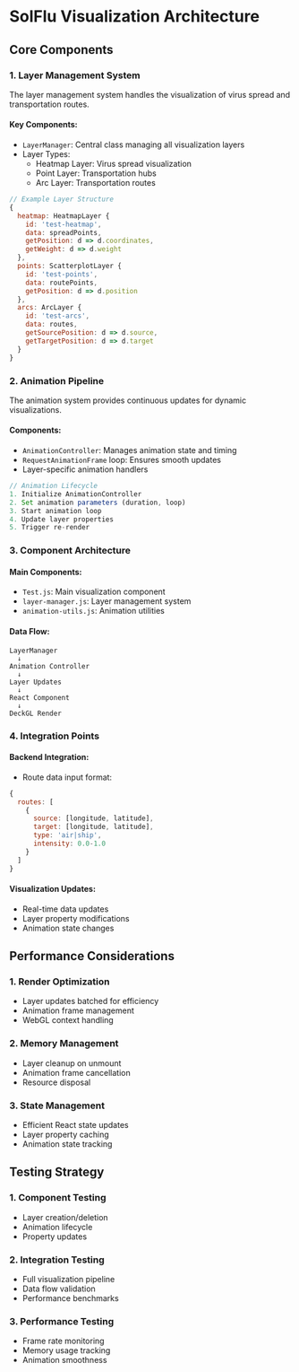 # SolFlu Visualization Architecture

## Core Components

### 1. Layer Management System
The layer management system handles the visualization of virus spread and transportation routes.

#### Key Components:
- `LayerManager`: Central class managing all visualization layers
- Layer Types:
  - Heatmap Layer: Virus spread visualization
  - Point Layer: Transportation hubs
  - Arc Layer: Transportation routes

```javascript
// Example Layer Structure
{
  heatmap: HeatmapLayer {
    id: 'test-heatmap',
    data: spreadPoints,
    getPosition: d => d.coordinates,
    getWeight: d => d.weight
  },
  points: ScatterplotLayer {
    id: 'test-points',
    data: routePoints,
    getPosition: d => d.position
  },
  arcs: ArcLayer {
    id: 'test-arcs',
    data: routes,
    getSourcePosition: d => d.source,
    getTargetPosition: d => d.target
  }
}
```

### 2. Animation Pipeline
The animation system provides continuous updates for dynamic visualizations.

#### Components:
- `AnimationController`: Manages animation state and timing
- `RequestAnimationFrame` loop: Ensures smooth updates
- Layer-specific animation handlers

```javascript
// Animation Lifecycle
1. Initialize AnimationController
2. Set animation parameters (duration, loop)
3. Start animation loop
4. Update layer properties
5. Trigger re-render
```

### 3. Component Architecture

#### Main Components:
- `Test.js`: Main visualization component
- `layer-manager.js`: Layer management system
- `animation-utils.js`: Animation utilities

#### Data Flow:
```
LayerManager
  ↓
Animation Controller
  ↓
Layer Updates
  ↓
React Component
  ↓
DeckGL Render
```

### 4. Integration Points

#### Backend Integration:
- Route data input format:
```javascript
{
  routes: [
    {
      source: [longitude, latitude],
      target: [longitude, latitude],
      type: 'air|ship',
      intensity: 0.0-1.0
    }
  ]
}
```

#### Visualization Updates:
- Real-time data updates
- Layer property modifications
- Animation state changes

## Performance Considerations

### 1. Render Optimization
- Layer updates batched for efficiency
- Animation frame management
- WebGL context handling

### 2. Memory Management
- Layer cleanup on unmount
- Animation frame cancellation
- Resource disposal

### 3. State Management
- Efficient React state updates
- Layer property caching
- Animation state tracking

## Testing Strategy

### 1. Component Testing
- Layer creation/deletion
- Animation lifecycle
- Property updates

### 2. Integration Testing
- Full visualization pipeline
- Data flow validation
- Performance benchmarks

### 3. Performance Testing
- Frame rate monitoring
- Memory usage tracking
- Animation smoothness 